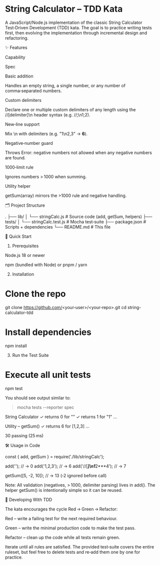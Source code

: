 # String Calculator – TDD Kata
A JavaScript/Node.js implementation of the classic String Calculator Test‑Driven Development (TDD) kata. The goal is to practice writing tests first, then evolving the implementation through incremental design and refactoring.

✨ Features

Capability

Spec

Basic addition

Handles an empty string, a single number, or any number of comma‑separated numbers.

Custom delimiters

Declare one or multiple custom delimiters of any length using the //[delimiter]\n header syntax (e.g. //;\n1;2).

New‑line support

Mix \n with delimiters (e.g. "1\n2,3" → **6**).

Negative‑number guard

Throws Error: negative numbers not allowed <list> when any negative numbers are found.

1000‑limit rule

Ignores numbers > 1000 when summing.

Utility helper

getSum(array) mirrors the >1000 rule and negative handling.

🗂 Project Structure

.
├── lib/
│   └── stringCalc.js      # Source code (add, getSum, helpers)
├── tests/
│   └── stringCalc.test.js # Mocha test‑suite
├── package.json           # Scripts + dependencies
└── README.md              # This file

🚀 Quick Start

1. Prerequisites

Node.js 18 or newer

npm (bundled with Node) or pnpm / yarn

2. Installation

# Clone the repo
git clone https://github.com/<your‑user>/<your‑repo>.git
cd string-calculator-tdd

# Install dependencies
npm install

3. Run the Test Suite

# Execute all unit tests
npm test

You should see output similar to:

> mocha tests --reporter spec

  String Calculator
    ✓ returns 0 for ""
    ✓ returns 1 for "1"
    …

  Utility – getSum()
    ✓ returns 6 for [1,2,3]
    …

  30 passing (25 ms)

🛠 Usage in Code

const { add, getSum } = require('./lib/stringCalc');

add('');                    // → 0
add('1,2,3');               // → 6
add('//[***]\n1***2***4'); // → 7

getSum([5, -2, 10]);        // → 13 (‑2 ignored before call)

Note: All validation (negatives, > 1000, delimiter parsing) lives in add(). The helper getSum() is intentionally simple so it can be reused.

🧪 Developing With TDD

The kata encourages the cycle Red → Green → Refactor:

Red – write a failing test for the next required behaviour.

Green – write the minimal production code to make the test pass.

Refactor – clean up the code while all tests remain green.

Iterate until all rules are satisfied. The provided test‑suite covers the entire ruleset, but feel free to delete tests and re‑add them one by one for practice.
